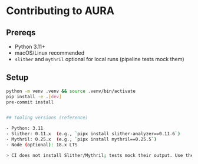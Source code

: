 # Contributing to AURA

## Prereqs
- Python 3.11+
- macOS/Linux recommended
- `slither` and `mythril` optional for local runs (pipeline tests mock them)

## Setup
```bash
python -m venv .venv && source .venv/bin/activate
pip install -e .[dev]
pre-commit install


## Tooling versions (reference)

- Python: 3.11
- Slither: 0.11.x  (e.g., `pipx install slither-analyzer==0.11.6`)
- Mythril: 0.25.x  (e.g., `pipx install mythril==0.25.5`)
- Node (optional): 18.x LTS

> CI does not install Slither/Mythril; tests mock their output. Use the versions above locally for consistent results.
